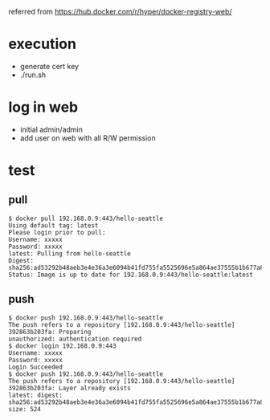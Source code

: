 referred from https://hub.docker.com/r/hyper/docker-registry-web/ 
# execution
* generate cert key
* ./run.sh
# log in web 
* initial admin/admin
* add user on web with all R/W permission
# test
## pull
```
$ docker pull 192.168.0.9:443/hello-seattle
Using default tag: latest
Please login prior to pull:
Username: xxxxx
Password: xxxxx
latest: Pulling from hello-seattle
Digest: sha256:ad53292b48aeb3e4e36a3e6094b41fd755fa5525696e5a864ae37555b1b677a8
Status: Image is up to date for 192.168.0.9:443/hello-seattle:latest
```
## push
```
$ docker push 192.168.0.9:443/hello-seattle
The push refers to a repository [192.168.0.9:443/hello-seattle]
392863b203fa: Preparing 
unauthorized: authentication required
$ docker login 192.168.0.9:443
Username: xxxxx
Password: xxxxx
Login Succeeded
$ docker push 192.168.0.9:443/hello-seattle
The push refers to a repository [192.168.0.9:443/hello-seattle]
392863b203fa: Layer already exists 
latest: digest: sha256:ad53292b48aeb3e4e36a3e6094b41fd755fa5525696e5a864ae37555b1b677a8 size: 524
```
